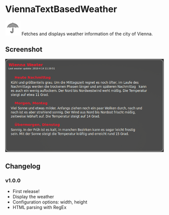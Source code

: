 ViennaTextBasedWeather
======================

![icon.png](icon.png) Fetches and displays weather information of the city of Vienna.

## Screenshot
![screenshot.png](screenshot.png)

## Changelog

### v1.0.0
* First release!
* Display the weather
* Configuration options: width, height
* HTML parsing with RegEx
